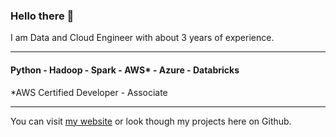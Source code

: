 ### Hello there 👋

I am Data and Cloud Engineer with about 3 years of experience.

---

#### Python - Hadoop - Spark - AWS* - Azure - Databricks

*AWS Certified Developer - Associate

---

You can visit [my website](http://farazmazhar.com) or look though my projects here on Github.

<!-- ---
<img align="left" alt="codeSTACKr's Github Stats" src="https://github-readme-stats.vercel.app/api?username=farazmazhar&show_icons=true&hide_border=true&theme=tokyonight " /> -->


<!--
**farazmazhar/farazmazhar** is a ✨ _special_ ✨ repository because its `README.md` (this file) appears on your GitHub profile.

Here are some ideas to get you started:

- 🔭 I’m currently working on ...
- 🌱 I’m currently learning ...
- 👯 I’m looking to collaborate on ...
- 🤔 I’m looking for help with ...
- 💬 Ask me about ...
- 📫 How to reach me: ...
- 😄 Pronouns: ...
- ⚡ Fun fact: ...
-->
